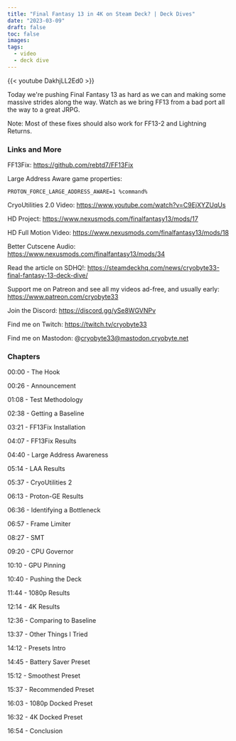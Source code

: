 ```yaml
---
title: "Final Fantasy 13 in 4K on Steam Deck? | Deck Dives"
date: "2023-03-09"
draft: false
toc: false
images:
tags:
  - video
  - deck dive
---
```


{{< youtube DakhjLL2Ed0 >}}

Today we're pushing Final Fantasy 13 as hard as we can and making some massive strides along the way. Watch as we 
bring FF13 from a bad port all the way to a great JRPG.

Note: Most of these fixes should also work for FF13-2 and Lightning Returns.

### Links and More
FF13Fix: https://github.com/rebtd7/FF13Fix

Large Address Aware game properties:
```
PROTON_FORCE_LARGE_ADDRESS_AWARE=1 %command%
```

CryoUtilities 2.0 Video: https://www.youtube.com/watch?v=C9EjXYZUqUs

HD Project: https://www.nexusmods.com/finalfantasy13/mods/17

HD Full Motion Video: https://www.nexusmods.com/finalfantasy13/mods/18

Better Cutscene Audio: https://www.nexusmods.com/finalfantasy13/mods/34

Read the article on SDHQ!: https://steamdeckhq.com/news/cryobyte33-final-fantasy-13-deck-dive/

Support me on Patreon and see all my videos ad-free, and usually early: https://www.patreon.com/cryobyte33

Join the Discord: https://discord.gg/ySe8WGVNPv

Find me on Twitch: https://twitch.tv/cryobyte33

Find me on Mastodon: @cryobyte33@mastodon.cryobyte.net

### Chapters
00:00 - The Hook

00:26 - Announcement

01:08 - Test Methodology

02:38 - Getting a Baseline

03:21 - FF13Fix Installation

04:07 - FF13Fix Results

04:40 - Large Address Awareness

05:14 - LAA Results

05:37 - CryoUtilities 2

06:13 - Proton-GE Results

06:36 - Identifying a Bottleneck

06:57 - Frame Limiter

08:27 - SMT

09:20 - CPU Governor

10:10 - GPU Pinning

10:40 - Pushing the Deck

11:44 - 1080p Results

12:14 - 4K Results

12:36 - Comparing to Baseline

13:37 - Other Things I Tried

14:12 - Presets Intro

14:45 - Battery Saver Preset

15:12 - Smoothest Preset

15:37 - Recommended Preset

16:03 - 1080p Docked Preset

16:32 - 4K Docked Preset

16:54 - Conclusion